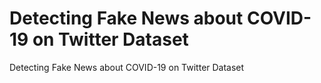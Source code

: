 # Detecting Fake News about COVID-19 on Twitter Dataset
 Detecting Fake News about COVID-19 on Twitter Dataset
